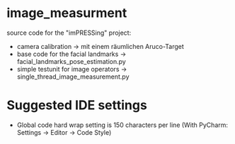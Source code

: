 # image_measurment
source code for the "imPRESSing" project:
- camera calibration                    -> mit einem räumlichen Aruco-Target
- base code for the facial landmarks    -> facial_landmarks_pose_estimation.py
- simple testunit for image operators   -> single_thread_image_measurement.py


# Suggested IDE settings
 - Global code hard wrap setting is 150 characters per line (With PyCharm: Settings -> Editor -> Code Style)
